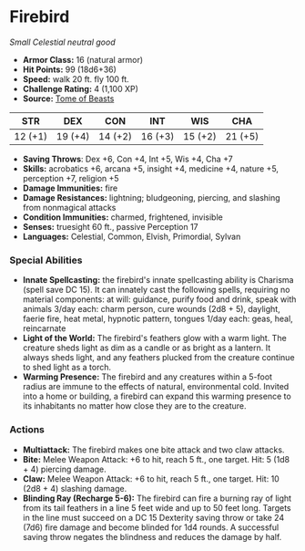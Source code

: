 # Firebird

*Small* *Celestial* *neutral good*

- **Armor Class:** 16 (natural armor)
- **Hit Points:** 99 (18d6+36)
- **Speed:** walk 20 ft. fly 100 ft.
- **Challenge Rating:** 4 (1,100 XP)
- **Source:** [Tome of Beasts](https://koboldpress.com/kpstore/product/tome-of-beasts-for-5th-edition-print/)

| STR | DEX | CON | INT | WIS | CHA |
| --- | --- | --- | --- | --- | --- |
| 12 (+1) | 19 (+4) | 14 (+2) | 16 (+3) | 15 (+2) | 21 (+5) |

- **Saving Throws**: Dex +6, Con +4, Int +5, Wis +4, Cha +7
- **Skills:** acrobatics +6, arcana +5, insight +4, medicine +4, nature +5, perception +7, religion +5
- **Damage Immunities:** fire
- **Damage Resistances:** lightning; bludgeoning, piercing, and slashing from nonmagical attacks
- **Condition Immunities:** charmed, frightened, invisible
- **Senses:** truesight 60 ft., passive Perception 17
- **Languages:** Celestial, Common, Elvish, Primordial, Sylvan
### Special Abilities
- **Innate Spellcasting:** the firebird's innate spellcasting ability is Charisma (spell save DC 15). It can innately cast the following spells, requiring no material components:  at will: guidance, purify food and drink, speak with animals  3/day each: charm person, cure wounds (2d8 + 5), daylight, faerie fire, heat metal, hypnotic pattern, tongues  1/day each: geas, heal, reincarnate
- **Light of the World:** The firebird's feathers glow with a warm light. The creature sheds light as dim as a candle or as bright as a lantern. It always sheds light, and any feathers plucked from the creature continue to shed light as a torch.
- **Warming Presence:** The firebird and any creatures within a 5-foot radius are immune to the effects of natural, environmental cold. Invited into a home or building, a firebird can expand this warming presence to its inhabitants no matter how close they are to the creature.
### Actions
- **Multiattack:** The firebird makes one bite attack and two claw attacks.
- **Bite:** Melee Weapon Attack: +6 to hit, reach 5 ft., one target. Hit: 5 (1d8 + 4) piercing damage.
- **Claw:** Melee Weapon Attack: +6 to hit, reach 5 ft., one target. Hit: 10 (2d8 + 4) slashing damage.
- **Blinding Ray (Recharge 5-6):** The firebird can fire a burning ray of light from its tail feathers in a line 5 feet wide and up to 50 feet long. Targets in the line must succeed on a DC 15 Dexterity saving throw or take 24 (7d6) fire damage and become blinded for 1d4 rounds. A successful saving throw negates the blindness and reduces the damage by half.
